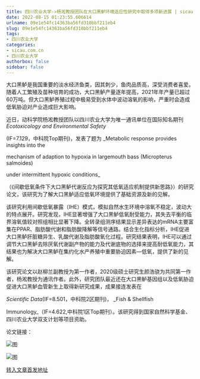 ```yaml
---
title: 四川农业大学->杨淞教授团队在大口黑鲈环境适应性研究中取得多项新进展 | sicau.com.cn
date: 2022-08-15 01:23:55.606614
urlname: 09e1e54fc14363ba56fd310bbf211eb4
slug: 09e1e54fc14363ba56fd310bbf211eb4
tags: 
- 四川农业大学
categories:
- sicau.com.cn
- 四川农业大学
authorbox: false
sidebar: false
---
```

大口黑鲈是我国重要的淡水经济鱼类，因其刺少，鱼肉品质高，深受消费者喜爱。随着人工繁殖及苗种培育的成功，大口黑鲈产量逐年提高，2021年年产量已超过60万吨。但大口黑鲈养殖过程中极易受到水体中波动溶氧的影响，严重时会造成低氧胁迫对产业造成巨大影响。

近日，动科学院杨淞教授团队以四川农业大学为唯一通讯单位在国际知名期刊 _Ecotoxicology and Environmental Safety_
<!--more-->


(IF=7.129，中科院Top期刊)，发表了题为 _Metabolic response provides insights into the

mechanism of adaption to hypoxia in largemouth bass (Micropterus salmoides)

under intermittent hypoxic conditions_

（《间歇低氧条件下大口黑鲈代谢反应为探究其低氧适应机制提供新思路》）的研究论文，该研究为了解大口黑鲈适应低氧环境提供了基础资源及新的见解。

该研究利用间歇低氧暴露（IHE）模式，模拟自然水生环境中溶氧不稳定，波动大的特点展开。研究发现，IHE显著增强了大口黑鲈低氧耐受能力，其失去平衡的临界溶氧值较对照组相比显著下降。全转录组测序结果显示差异表达的mRNA主要富集在PPAR、脂肪酸代谢和脂肪酸降解等信号通路。结合生化指标分析，IHE促进大口黑鲈肝脏糖异生、乳酸代谢及脂肪酸氧化过程。研究结果表明，IHE可以通过调节大口黑鲈去除厌氧代谢副产物的能力及代谢底物的选择来提高耐低氧能力，其结果也为解决大口黑鲈在集约化水产养殖中重要胁迫因素—低氧，提供了新的见解。

该研究论文以赵柳兰副教授为第一作者，2020级硕士研究生颜浩骁为共同第一作者，杨淞教授为通讯作者。此外，研究团队最近还在大口黑鲈基因组以及低氧胁迫促进大口黑鲈血管新生上取得新研究成果，成果接连发表在

_Scientific Data_(IF=8.501，中科院2区期刊)， _Fish & Shellfish

Immunology_（IF=4.622,中科院1区Top期刊）。该研究得到国家自然科学基金、四川农业大学双支计划等项目资助。

论文链接：

![图](https://news.sicau.edu.cn/__local/0/1C/FA/10CD83122A0AF641DF62354968F_8E92204D_D5E39.png)

![图](https://news.sicau.edu.cn/__local/C/ED/BC/311B83222535865D7335D9B66BF_A2C0870F_10913.png)

[转入文章首发地址](https://news.sicau.edu.cn/info/1078/69115.htm)